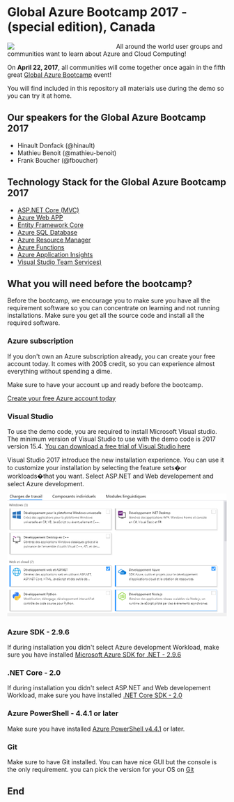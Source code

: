 # Global Azure Bootcamp 2017 - (special edition), Canada

<img align="left" src="https://global.azurebootcamp.net/wp-content/uploads/2016/09/2017-logo-250x169.png" width="250">

All around the world user groups and communities want to learn about Azure and Cloud Computing!

On **April 22, 2017**, all communities will come together once again in the fifth great [Global Azure Bootcamp](https://global.azurebootcamp.net/) event!

You will find included in this repository all materials use during the demo so you can try it at home.

## Our speakers for the Global Azure Bootcamp 2017

- Hinault Donfack (@hinault)
- Mathieu Benoit (@mathieu-benoit)
- Frank Boucher (@fboucher)

## Technology Stack for the Global Azure Bootcamp 2017

- [ASP.NET Core (MVC)](https://www.asp.net/core)
- [Azure Web APP](https://azure.microsoft.com/en-ca/services/app-service/web/)
- [Entity Framework Core](https://docs.microsoft.com/en-us/ef/#pivot=efcore)
- [Azure SQL Database](https://azure.microsoft.com/en-us/services/sql-database/)
- [Azure Resource Manager](https://docs.microsoft.com/en-us/azure/azure-resource-manager/resource-group-overview)
- [Azure Functions](https://azure.microsoft.com/en-us/services/functions/)
- [Azure Application Insights](https://azure.microsoft.com/en-us/services/application-insights/)
- [Visual Studio Team Services)](https://www.visualstudio.com/team-services/)

## What you will need before the bootcamp?
Before the bootcamp, we encourage you to make sure you have all the requirement software so you can concentrate on learning and not running installations.  Make sure you get all the source code and install all the required software.

### Azure subscription
If you don't own an Azure subscription already, you can create your free account today. It comes with 200$ credit, so you can experience almost everything without spending a dime.

Make sure to have your account up and ready before the bootcamp.

[Create your free Azure account today](https://azure.microsoft.com/en-us/free/)

### Visual Studio
To use the demo code, you are required to install Microsoft Visual studio. The minimum version of Visual Studio to use with the demo code is 2017 version 15.4. [You can download a free trial of Visual Studio here](https://www.visualstudio.com/en-us/news/releasenotes/vs2017-relnotes)

Visual Studio 2017 introduce the new installation experience. You can use it to customize your installation by selecting the feature sets�or workloads�that you want. Select ASP.NET and Web developement and select Azure development. 

![img1][img1]

### Azure SDK - 2.9.6
If during installation you didn't select Azure development Workload, make sure you have installed [Microsoft Azure SDK for .NET - 2.9.6](https://www.microsoft.com/en-us/download/details.aspx?id=54289)

### .NET Core - 2.0
If during installation you didn't select ASP.NET and Web developement Workload, make sure you have installed [.NET Core SDK - 2.0](https://www.microsoft.com/net/download/windows)

### Azure PowerShell - 4.4.1 or later
Make sure you have installed [Azure PowerShell v4.4.1](https://github.com/Azure/azure-powershell/releases/tag/v4.4.1-October2017) or later.

### Git
Make sure to have Git installed. You can have nice GUI but the console is the only requirement. you can pick the version for your OS on [Git](https://git-scm.com/downloads)

## End

[img1]: Media/img1.PNG "Visual Studio 2017 Installation"